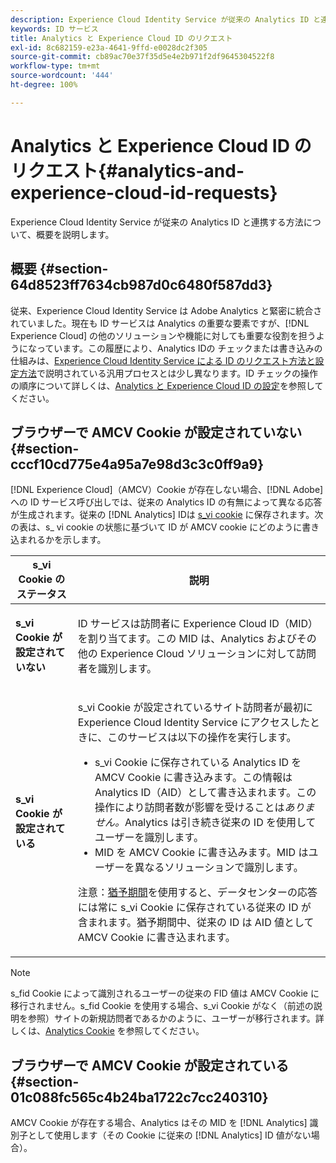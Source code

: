 ```yaml
---
description: Experience Cloud Identity Service が従来の Analytics ID と連携する方法について、概要を説明します。
keywords: ID サービス
title: Analytics と Experience Cloud ID のリクエスト
exl-id: 8c682159-e23a-4641-9ffd-e0028dc2f305
source-git-commit: cb89ac70e37f35d5e4e2b971f2df9645304522f8
workflow-type: tm+mt
source-wordcount: '444'
ht-degree: 100%

---
```


# Analytics と Experience Cloud ID のリクエスト{#analytics-and-experience-cloud-id-requests}

Experience Cloud Identity Service が従来の Analytics ID と連携する方法について、概要を説明します。

## 概要 {#section-64d8523ff7634cb987d0c6480f587dd3}

従来、Experience Cloud Identity Service は Adobe Analytics と緊密に統合されていました。現在も ID サービスは Analytics の重要な要素ですが、[!DNL Experience Cloud] の他のソリューションや機能に対しても重要な役割を担うようになっています。この履歴により、Analytics IDの チェックまたは書き込みの仕組みは、[Experience Cloud Identity Service による ID のリクエスト方法と設定方法](../../introduction/id-request.md#concept-2caacebb1d244402816760e9b8bcef6a)で説明されている汎用プロセスとは少し異なります。ID チェックの操作の順序について詳しくは、[Analytics と Experience Cloud ID の設定](../../reference/analytics-reference/analytics-ids.md#concept-f381dd18ee184c6c8e48286937a161d6)を参照してください。

## ブラウザーで AMCV Cookie が設定されていない {#section-cccf10cd775e4a95a7e98d3c3c0ff9a9}

[!DNL Experience Cloud]（AMCV）Cookie が存在しない場合、[!DNL Adobe] への ID サービス呼び出しでは、従来の Analytics ID の有無によって異なる応答が生成されます。従来の [!DNL Analytics] IDは [s_vi cookie](https://experienceleague.adobe.com/docs/core-services/interface/ec-cookies/cookies-analytics.html?lang=ja) に保存されます。次の表は、s_ vi cookie の状態に基づいて ID が AMCV cookie にどのように書き込まれるかを示します。

<table id="table_DC85FECE26DD424E841BA1059AF1E57F"> 
 <thead> 
  <tr> 
   <th colname="col1" class="entry"> s_vi Cookie のステータス </th> 
   <th colname="col2" class="entry"> 説明 </th> 
  </tr> 
 </thead>
 <tbody> 
  <tr> 
   <td colname="col1"> <p> <b> s_vi Cookie が設定されていない</b> </p> </td> 
   <td colname="col2"> <p>ID サービスは訪問者に <span class="keyword">Experience Cloud</span> ID（MID）を割り当てます。この MID は、<span class="keyword">Analytics</span> およびその他の <span class="keyword">Experience Cloud</span> ソリューションに対して訪問者を識別します。 </p> </td> 
  </tr> 
  <tr> 
   <td colname="col1"> <p> <b>s_vi Cookie が設定されている</b> </p> </td> 
   <td colname="col2"> <p>s_vi Cookie が設定されているサイト訪問者が最初に Experience Cloud Identity Service にアクセスしたときに、このサービスは以下の操作を実行します。 </p> 
    <ul id="ul_BE584810280D4874AF802A9247011787"> 
     <li id="li_AA395B09A3174AF78F3EC10053E2E4F5">s_vi Cookie に保存されている <span class="keyword">Analytics</span> ID を AMCV Cookie に書き込みます。この情報は <span class="keyword">Analytics</span> ID（AID）として書き込まれます。この操作により訪問者数が影響を受けることは<i>ありません。</i><span class="keyword">Analytics</span> は引き続き従来の ID を使用してユーザーを識別します。 </li> 
     <li id="li_8735DE21FEA542BA8024109B8FE1E2ED">MID を AMCV Cookie に書き込みます。MID はユーザーを異なるソリューションで識別します。 </li> 
    </ul> <p> <p>注意：<a href="../../reference/analytics-reference/grace-period.md" format="dita" scope="local">猶予期間</a>を使用すると、データセンターの応答には常に s_vi Cookie に保存されている従来の ID が含まれます。猶予期間中、従来の ID は AID 値として AMCV Cookie に書き込まれます。 </p> </p> </td> 
  </tr> 
 </tbody> 
</table>

>[!NOTE]
>
>s_fid Cookie によって識別されるユーザーの従来の FID 値は AMCV Cookie に移行されません。s_fid Cookie を使用する場合、s_vi Cookie がなく（前述の説明を参照）サイトの新規訪問者であるかのように、ユーザーが移行されます。詳しくは、[Analytics Cookie](https://experienceleague.adobe.com/docs/core-services/interface/ec-cookies/cookies-analytics.html?lang=ja) を参照してください。

## ブラウザーで AMCV Cookie が設定されている {#section-01c088fc565c4b24ba1722c7cc240310}

AMCV Cookie が存在する場合、Analytics はその MID を [!DNL Analytics] 識別子として使用します（その Cookie に従来の [!DNL Analytics] ID 値がない場合）。
